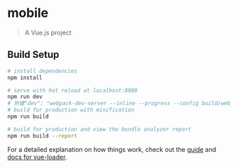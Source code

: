 # mobile

> A Vue.js project

## Build Setup

``` bash
# install dependencies
npm install

# serve with hot reload at localhost:8080
npm run dev
# 热键"dev": "webpack-dev-server --inline --progress --config build/webpack.dev.conf.js",
# build for production with minification
npm run build

# build for production and view the bundle analyzer report
npm run build --report
```

For a detailed explanation on how things work, check out the [guide](http://vuejs-templates.github.io/webpack/) and [docs for vue-loader](http://vuejs.github.io/vue-loader).
